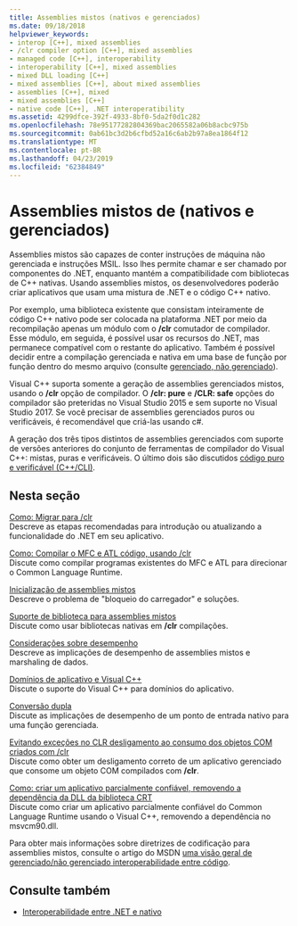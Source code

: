 ```yaml
---
title: Assemblies mistos (nativos e gerenciados)
ms.date: 09/18/2018
helpviewer_keywords:
- interop [C++], mixed assemblies
- /clr compiler option [C++], mixed assemblies
- managed code [C++], interoperability
- interoperability [C++], mixed assemblies
- mixed DLL loading [C++]
- mixed assemblies [C++], about mixed assemblies
- assemblies [C++], mixed
- mixed assemblies [C++]
- native code [C++], .NET interoperatibility
ms.assetid: 4299dfce-392f-4933-8bf0-5da2f0d1c282
ms.openlocfilehash: 78e95177282804369bac2065582a06b8acbc975b
ms.sourcegitcommit: 0ab61bc3d2b6cfbd52a16c6ab2b97a8ea1864f12
ms.translationtype: MT
ms.contentlocale: pt-BR
ms.lasthandoff: 04/23/2019
ms.locfileid: "62384849"
---
```

# <a name="mixed-native-and-managed-assemblies"></a>Assemblies mistos de (nativos e gerenciados)

Assemblies mistos são capazes de conter instruções de máquina não gerenciada e instruções MSIL. Isso lhes permite chamar e ser chamado por componentes do .NET, enquanto mantém a compatibilidade com bibliotecas de C++ nativas. Usando assemblies mistos, os desenvolvedores poderão criar aplicativos que usam uma mistura de .NET e o código C++ nativo.

Por exemplo, uma biblioteca existente que consistam inteiramente de código C++ nativo pode ser colocada na plataforma .NET por meio da recompilação apenas um módulo com o **/clr** comutador de compilador. Esse módulo, em seguida, é possível usar os recursos do .NET, mas permanece compatível com o restante do aplicativo. Também é possível decidir entre a compilação gerenciada e nativa em uma base de função por função dentro do mesmo arquivo (consulte [gerenciado, não gerenciado](../preprocessor/managed-unmanaged.md)).

Visual C++ suporta somente a geração de assemblies gerenciados mistos, usando o **/clr** opção de compilador. O **/clr: pure** e **/CLR: safe** opções do compilador são preteridas no Visual Studio 2015 e sem suporte no Visual Studio 2017. Se você precisar de assemblies gerenciados puros ou verificáveis, é recomendável que criá-las usando c#.

A geração dos três tipos distintos de assemblies gerenciados com suporte de versões anteriores do conjunto de ferramentas de compilador do Visual C++: mistas, puras e verificáveis. O último dois são discutidos [código puro e verificável (C++/CLI)](../dotnet/pure-and-verifiable-code-cpp-cli.md).

## <a name="in-this-section"></a>Nesta seção

[Como: Migrar para /clr](../dotnet/how-to-migrate-to-clr.md)<br/>
Descreve as etapas recomendadas para introdução ou atualizando a funcionalidade do .NET em seu aplicativo.

[Como: Compilar o MFC e ATL código, usando /clr](../dotnet/how-to-compile-mfc-and-atl-code-by-using-clr.md)<br/>
Discute como compilar programas existentes do MFC e ATL para direcionar o Common Language Runtime.

[Inicialização de assemblies mistos](../dotnet/initialization-of-mixed-assemblies.md)<br/>
Descreve o problema de "bloqueio do carregador" e soluções.

[Suporte de biblioteca para assemblies mistos](../dotnet/library-support-for-mixed-assemblies.md)<br/>
Discute como usar bibliotecas nativas em **/clr** compilações.

[Considerações sobre desempenho](../dotnet/performance-considerations-for-interop-cpp.md)<br/>
Descreve as implicações de desempenho de assemblies mistos e marshaling de dados.

[Domínios de aplicativo e Visual C++](../dotnet/application-domains-and-visual-cpp.md)<br/>
Discute o suporte do Visual C++ para domínios do aplicativo.

[Conversão dupla](../dotnet/double-thunking-cpp.md)<br/>
Discute as implicações de desempenho de um ponto de entrada nativo para uma função gerenciada.

[Evitando exceções no CLR desligamento ao consumo dos objetos COM criados com /clr](../dotnet/avoiding-exceptions-on-clr-shutdown-when-consuming-com-objects-built-with-clr.md)<br/>
Discute como obter um desligamento correto de um aplicativo gerenciado que consome um objeto COM compilados com **/clr**.

[Como: criar um aplicativo parcialmente confiável, removendo a dependência da DLL da biblioteca CRT](../dotnet/create-a-partially-trusted-application.md)<br/>
Discute como criar um aplicativo parcialmente confiável do Common Language Runtime usando o Visual C++, removendo a dependência no msvcm90.dll.

Para obter mais informações sobre diretrizes de codificação para assemblies mistos, consulte o artigo do MSDN [uma visão geral de gerenciado/não gerenciado interoperabilidade entre código](https://msdn.microsoft.com/library/ms973872.aspx).

## <a name="see-also"></a>Consulte também

- [Interoperabilidade entre .NET e nativo](../dotnet/native-and-dotnet-interoperability.md)
